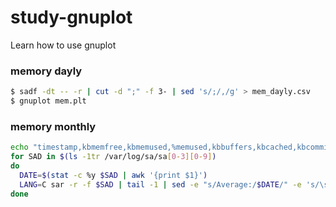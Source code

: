 # study-gnuplot
Learn how to use gnuplot

### memory dayly

```sh
$ sadf -dt -- -r | cut -d ";" -f 3- | sed 's/;/,/g' > mem_dayly.csv
$ gnuplot mem.plt
```

### memory monthly

```sh
echo "timestamp,kbmemfree,kbmemused,%memused,kbbuffers,kbcached,kbcommit,%commit,kbactive,kbinact,kbdirty" > mem_monthly.csv
for SAD in $(ls -1tr /var/log/sa/sa[0-3][0-9])
do
  DATE=$(stat -c %y $SAD | awk '{print $1}')
  LANG=C sar -r -f $SAD | tail -1 | sed -e "s/Average:/$DATE/" -e 's/\s\+/,/g' >> mem_monthly.csv
done
```
